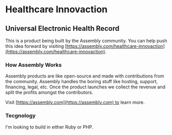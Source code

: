 # Healthcare Innovaction 

## Universal Electronic Health Record 

This is a product being built by the Assembly community. You can help push this idea forward by visiting [https://assembly.com/healthcare-innovaction](https://assembly.com/healthcare-innovaction).

### How Assembly Works

Assembly products are like open-source and made with contributions from the community. Assembly handles the boring stuff like hosting, support, financing, legal, etc. Once the product launches we collect the revenue and split the profits amongst the contributors.

Visit [https://assembly.com](https://assembly.com) to learn more.

### Tecgnology 
I'm looking to build in either Ruby or PHP. 


